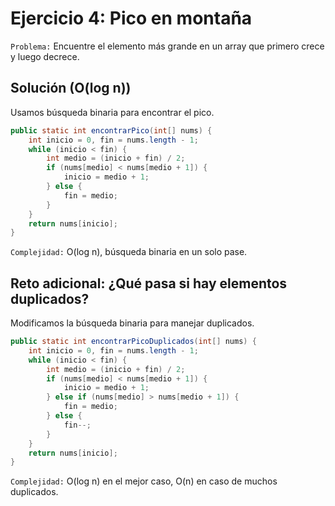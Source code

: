 # **Ejercicio 4: Pico en montaña**

`Problema:` Encuentre el elemento más grande en un array que primero crece y luego decrece.

## **Solución (O(log n))**

Usamos búsqueda binaria para encontrar el pico.

```java
public static int encontrarPico(int[] nums) {
    int inicio = 0, fin = nums.length - 1;
    while (inicio < fin) {
        int medio = (inicio + fin) / 2;
        if (nums[medio] < nums[medio + 1]) {
            inicio = medio + 1;
        } else {
            fin = medio;
        }
    }
    return nums[inicio];
}
```

`Complejidad:` O(log n), búsqueda binaria en un solo pase.

## **Reto adicional:** ¿Qué pasa si hay elementos duplicados?

Modificamos la búsqueda binaria para manejar duplicados.

```java
public static int encontrarPicoDuplicados(int[] nums) {
    int inicio = 0, fin = nums.length - 1;
    while (inicio < fin) {
        int medio = (inicio + fin) / 2;
        if (nums[medio] < nums[medio + 1]) {
            inicio = medio + 1;
        } else if (nums[medio] > nums[medio + 1]) {
            fin = medio;
        } else {
            fin--;
        }
    }
    return nums[inicio];
}
```

`Complejidad:` O(log n) en el mejor caso, O(n) en caso de muchos duplicados.
